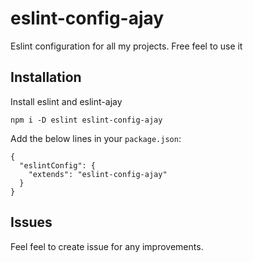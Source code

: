 # eslint-config-ajay
Eslint configuration for all my projects. Free feel to use it

## Installation

Install eslint and eslint-ajay

```
npm i -D eslint eslint-config-ajay
```

Add the below lines in your `package.json`:

````
{
  "eslintConfig": {
    "extends": "eslint-config-ajay"
  }
}
````
## Issues

Feel feel to create issue for any improvements.






